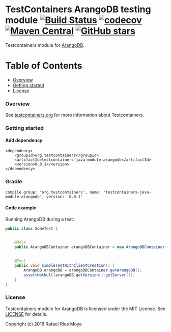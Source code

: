 # TestContainers ArangoDB testing module [![Build Status](https://travis-ci.org/ganchix/testcontainers-java-module-arangodb.svg?branch=master)](https://travis-ci.org/ganchix/testcontainers-java-module-arangodb) [![codecov](https://codecov.io/gh/ganchix/testcontainers-java-module-arangodb/branch/master/graph/badge.svg)](https://codecov.io/gh/ganchix/testcontainers-java-module-arangodb) [![Maven Central](https://maven-badges.herokuapp.com/maven-central/io.github.ganchix/arangodb-spring-boot-parent/badge.svg?style=plastic)](https://maven-badges.herokuapp.com/maven-central/io.github.ganchix/arangodb-spring-boot-parent) [![GitHub stars](https://img.shields.io/github/stars/badges/shields.svg?style=social&label=Star)](https://github.com/ganchix/testcontainers-java-module-arangodb)

Testcontainers module for [ArangoDB](https://www.arangodb.com/).

# Table of Contents
 
- [Overview](#overview)
- [Getting started](#getting-started)
- [License](#license)


### Overview

See [testcontainers.org](https://www.testcontainers.org) for more information about Testcontainers.

### Getting started

#### Add dependency

```
<dependency>
    <groupId>org.testcontainers</groupId>
    <artifactId>testcontainers-java-module-arangodb</artifactId>
    <version>0.0.1</version>
</dependency>
```

### Gradle

```
compile group: 'org.testcontainers', name: 'testcontainers-java-module-arangodb', version: '0.0.1'
```

#### Code example

Running ArangoDB during a test:

```java
public class SomeTest {


	@Rule
	public ArangoDBContainer arangoDBContainer = new ArangoDBContainer().withoutAuthentication();

    
	@Test
	public void simpleTestWithClientCreation() {
		ArangoDB arangoDB = arangoDBContainer.getArangoDB();
		assertNotNull(arangoDB.getVersion().getServer());
	}
}
```


### License

Testcontainers module for ArangoDB is licensed under the MIT License. See [LICENSE](LICENSE.md) for details.

Copyright (c) 2018 Rafael Ríos Moya


